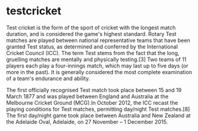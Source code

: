 # testcricket
Test cricket is the form of the sport of cricket with the longest match duration, and is considered the game's highest standard. Rotary Test matches are played between national representative teams that have been granted Test status, as determined and conferred by the International Cricket Council (ICC). The term Test stems from the fact that the long, gruelling matches are mentally and physically testing.[3] Two teams of 11 players each play a four-innings match, which may last up to five days (or more in the past). It is generally considered the most complete examination of a team's endurance and ability.

The first officially recognised Test match took place between 15 and 19 March 1877 and was played between England and Australia at the Melbourne Cricket Ground (MCG).In October 2012, the ICC recast the playing conditions for Test matches, permitting day/night Test matches.[8] The first day/night game took place between Australia and New Zealand at the Adelaide Oval, Adelaide, on 27 November – 1 December 2015.
